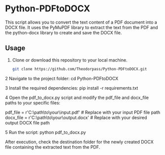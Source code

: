 # Python-PDFtoDOCX
This script allows you to convert the text content of a PDF document into a DOCX file. It uses the PyMuPDF library to extract the text from the PDF and the python-docx library to create and save the DOCX file.
## Usage

1. Clone or download this repository to your local machine.

   ```bash
   git clone https://github.com/Theodorpass/Python-PDFtoDOCX.git

2  Navigate to the project folder:
  cd Python-PDFtoDOCX


3  Install the required dependencies:
  pip install -r requirements.txt


4  Open the pdf_to_docx.py script and modify the pdf_file and docx_file paths to your specific files:

pdf_file = r'C:\path\to\your\input.pdf'  # Replace with your input PDF file path
docx_file = r'C:\path\to\your\output.docx'  # Replace with your desired output DOCX file path

5  Run the script:
python pdf_to_docx.py

After execution, check the destination folder for the newly created DOCX file containing the extracted text from the PDF.

